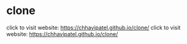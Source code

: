 # clone
click to visit website: https://chhavipatel.github.io/clone/
click to visit website: https://chhavipatel.github.io/clone/
